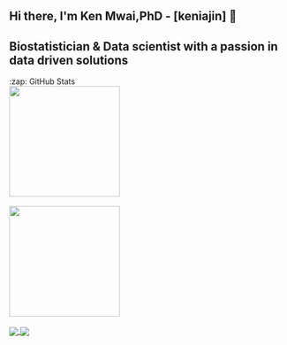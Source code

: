 ## Hi there, I'm Ken Mwai,PhD -  [keniajin] 👋 

## Biostatistician & Data scientist with a passion in data driven solutions
<summary> :zap:  GitHub Stats</summary>
<a href="https://github.com/keniajin">
  <img height=200 align="center" src="https://github-readme-stats.vercel.app/api?username=keniajin&show_icons=true&theme=algolia&hide=contribs,prs&card_width=320" />
</a>
<br>
<br>
<a href="https://github.com/keniajin">
  <img height=200 align="center" src="https://github-readme-stats.vercel.app/api/top-langs/?username=keniajin&size_weight=0&count_weight=1&langs_count=8&layout=compact&card_width=620" />
</a>
<br>
<br>
<a href="https://github.com/keniajin/protGear">
  <img align="center" src="https://github-readme-stats.vercel.app/api/pin/?username=keniajin&repo=protgear" />
</a>
<a href="https://github.com/keniajin">
  <img align="center" src="https://github-readme-stats.vercel.app/api/pin/?username=keniajin&repo=CAR_models" />
</a>




[portifolio]: http://www.keniajin.com/
[twitter]: https://twitter.com/keniajin
[youtube]: https://youtube.com/kenijain
[instagram]: https://instagram.com/kenniajin
[linkedin]: https://www.linkedin.com/in/kennmwai/

